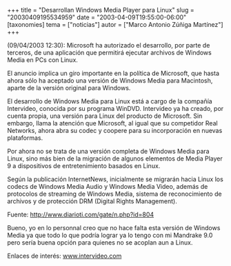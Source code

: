 +++
title = "Desarrollan Windows Media Player para Linux"
slug = "20030409195534959"
date = "2003-04-09T19:55:00-06:00"
[taxonomies]
tema = ["noticias"]
autor = ["Marco Antonio Zúñiga Martínez"]
+++

(09/04/2003 12:30): Microsoft ha autorizado el desarrollo, por parte de
terceros, de una aplicación que permitirá ejecutar archivos de Windows
Media en PCs con Linux.

El anuncio implica un giro importante en la política de Microsoft, que
hasta ahora sólo ha aceptado una versión de Windows Media para
Macintosh, aparte de la versión original para Windows.

<!-- more -->
El desarrollo de Windows Media para Linux está a cargo de la compañía
Intervideo, conocida por su programa WinDVD. Intervideo ya ha creado,
por cuenta propia, una versión para Linux del producto de Microsoft. Sin
embargo, llama la atención que Microsoft, al igual que su competidor
Real Networks, ahora abra su codec y coopere para su incorporación en
nuevas plataformas.

Por ahora no se trata de una versión completa de Windows Media para
Linux, sino más bien de la migración de algunos elementos de Media
Player 9 a dispositivos de entretenimiento basados en Linux.

Según la publicación InternetNews, inicialmente se migrarán hacia Linux
los codecs de Windows Media Audio y Windows Media Video, además de
protocolos de streaming de Windows Media, sistema de reconocimiento de
archivos y de protección DRM (Digital Rights Management).

Fuente: http://www.diarioti.com/gate/n.php?id=804

Bueno, yo en lo personnal creo que no hace falta esta versión de Windows
Media ya que todo lo que podría lograr ya lo tengo con mi Mandrake 9.0
pero sería buena opción para quienes no se acoplan aun a Linux.

Enlaces de interés: www.intervideo.com
